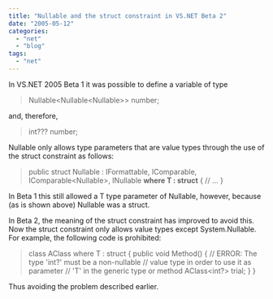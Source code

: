 ```yaml
---
title: "Nullable and the struct constraint in VS.NET Beta 2"
date: "2005-05-12"
categories: 
  - "net"
  - "blog"
tags: 
  - "net"
---
```


In VS.NET 2005 Beta 1 it was possible to define a variable of type

> Nullable<Nullable<Nullable<int>>> number;

and, therefore,

> int??? number;

Nullable<T> only allows type parameters that are value types through the use of the struct constraint as follows:

> public struct Nullable<T> : IFormattable, IComparable, IComparable<Nullable<T>>, INullable **where T : struct** { // ... }

In Beta 1 this still allowed a T type parameter of Nullable<T>, however, because (as is shown above) Nullable<T> was a struct.

In Beta 2, the meaning of the struct constraint has improved to avoid this.  Now the struct constraint only allows value types except System.Nullable<T>.  For example, the following code is prohibited:

> class AClass<T> where T : struct { public void Method() { // ERROR: The type 'int?' must be a non-nullable // value type in order to use it as parameter // 'T' in the generic type or method AClass<int?> trial; } }

Thus avoiding the problem described earlier.
